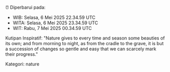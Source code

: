 ⏰ Diperbarui pada:
- WIB: Selasa, 6 Mei 2025 22.34.59 UTC
- WITA: Selasa, 6 Mei 2025 23.34.59 UTC
- WIT: Rabu, 7 Mei 2025 00.34.59 UTC

Kutipan Inspiratif:
"Nature gives to every time and season some beauties of its own; and from morning to night, as from the cradle to the grave, it is but a succession of changes so gentle and easy that we can scarcely mark their progress."


Kategori: nature

